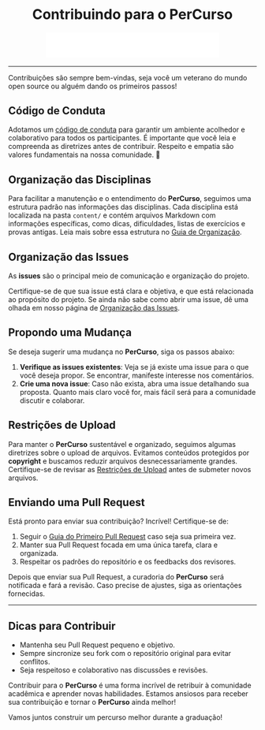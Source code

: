 <div align="center">
  <h1>Contribuindo para o PerCurso</h1>
  <img src="public/PerCurso2.svg" alt="PerCurso" width="350px">
  <hr>
</div>

Contribuições são sempre bem-vindas, seja você um veterano do mundo open source ou alguém dando os primeiros passos!

## Código de Conduta

Adotamos um [código de conduta](CODE_OF_CONDUCT.md) para garantir um ambiente acolhedor e colaborativo para todos os participantes. É importante que você leia e compreenda as diretrizes antes de contribuir. Respeito e empatia são valores fundamentais na nossa comunidade. 🤝

## Organização das Disciplinas

Para facilitar a manutenção e o entendimento do **PerCurso**, seguimos uma estrutura padrão nas informações das disciplinas. Cada disciplina está localizada na pasta `content/` e contém arquivos Markdown com informações específicas, como dicas, dificuldades, listas de exercícios e provas antigas. Leia mais sobre essa estrutura no [Guia de Organização](https://github.com/luigischmitt/PerCurso/wiki/Organiza%C3%A7%C3%A3o-das-Disciplinas).

## Organização das Issues

As **issues** são o principal meio de comunicação e organização do projeto. 

Certifique-se de que sua issue está clara e objetiva, e que está relacionada ao propósito do projeto. Se ainda não sabe como abrir uma issue, dê uma olhada em nosso página de [Organização das Issues](https://github.com/luigischmitt/PerCurso/wiki/Organiza%C3%A7%C3%A3o-das-Issues).

## Propondo uma Mudança

Se deseja sugerir uma mudança no **PerCurso**, siga os passos abaixo:
1. **Verifique as issues existentes**: Veja se já existe uma issue para o que você deseja propor. Se encontrar, manifeste interesse nos comentários.
2. **Crie uma nova issue**: Caso não exista, abra uma issue detalhando sua proposta. Quanto mais claro você for, mais fácil será para a comunidade discutir e colaborar.

## Restrições de Upload

Para manter o **PerCurso** sustentável e organizado, seguimos algumas diretrizes sobre o upload de arquivos. Evitamos conteúdos protegidos por **copyright** e buscamos reduzir arquivos desnecessariamente grandes. Certifique-se de revisar as [Restrições de Upload](https://github.com/luigischmitt/PerCurso/wiki/Restri%C3%A7%C3%B5es-de-Upload) antes de submeter novos arquivos.

## Enviando uma Pull Request

Está pronto para enviar sua contribuição? Incrível! Certifique-se de:
1. Seguir o [Guia do Primeiro Pull Request](GuiaDoPrimeiroPR.md) caso seja sua primeira vez.
2. Manter sua Pull Request focada em uma única tarefa, clara e organizada.
3. Respeitar os padrões do repositório e os feedbacks dos revisores.

Depois que enviar sua Pull Request, a curadoria do **PerCurso** será notificada e fará a revisão. Caso precise de ajustes, siga as orientações fornecidas.

---

## Dicas para Contribuir

- Mantenha seu Pull Request pequeno e objetivo.
- Sempre sincronize seu fork com o repositório original para evitar conflitos.
- Seja respeitoso e colaborativo nas discussões e revisões.

Contribuir para o **PerCurso** é uma forma incrível de retribuir à comunidade acadêmica e aprender novas habilidades. Estamos ansiosos para receber sua contribuição e tornar o **PerCurso** ainda melhor!

Vamos juntos construir um percurso melhor durante a graduação! 
